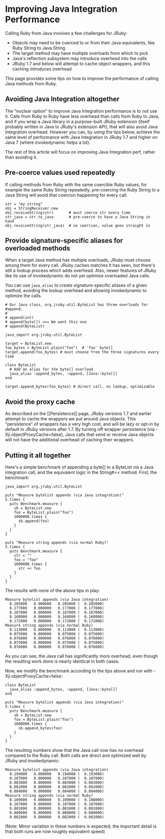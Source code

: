 Improving Java Integration Performance
======================================

Calling Ruby from Java involves a few challenges for JRuby:

* Objects may need to be coerced to or from their Java equivalents, like Ruby String to Java String
* The target method may have multiple overloads from which to pick
* Java's reflection subsystem may introduce overhead into the calls
* JRuby 1.7 and below will attempt to cache object wrappers, and this caching introduces overhead

This page provides some tips on how to improve the performance of calling Java methods from Ruby.

Avoiding Java Integration altogether
------------------------------------

The "nuclear option" to improve Java Integration performance is to not use it. Calls from Ruby to Ruby have less overhead than calls from Ruby to Java, and if you wrap a Java library in a purpose-built JRuby extension (itself probably written in Java to JRuby's extension API), that will also avoid Java Integration overhead. However you can, by using the tips below, achieve the same level of performance with Java Integration in JRuby 1.7 and higher on Java 7 (where invokedynamic helps a lot).

The rest of this article will focus on improving Java Integration perf, rather than avoiding it.

Pre-coerce values used repeatedly
---------------------------------

If calling methods from Ruby with the same coercible Ruby values, for example the same Ruby String repeatedly, pre-coercing the Ruby String to a Java String will avoid that coercion happening for every call.

```
str = "my string"
obj = StringReceiver.new
obj.receiveString(str)       # must coerce str every time
str_java = str.to_java       # pre-coerce to have a Java String in hand
obj.receiveString(str_java)  # no coercion, value goes straight in
```

Provide signature-specific aliases for overloaded methods
---------------------------------------------------------

When a target Java method has multiple overloads, JRuby must choose among them for every call. JRuby caches matches it has seen, but there's still a lookup process which adds overhead. Also, newer features of JRuby like its use of invokedynamic do not yet optimize overloaded Java calls.

You can use `java_alias` to create signature-specific aliases of a given method, avoiding the lookup overhead and allowing invokedynamic to optimize the calls.

```
# Our Java class, org.jruby.util.ByteList has three overloads for #append.
#
# append(int)
# append(byte[]) <== We want this one
# append(ByteList)

java_import org.jruby.util.ByteList

target = ByteList.new 
foo_bytes = ByteList.plain("foo")  # 'foo' byte[]
target.append(foo_bytes) # must choose from the three signatures every time

class ByteList
  # Add an alias for the byte[] overload
  java_alias :append_bytes, :append, [Java::byte[]]
end

target.append_bytes(foo_bytes) # direct call, no lookup, optimizable
```

Avoid the proxy cache
---------------------

As described on the [[Persistence]] page, JRuby versions 1.7 and earlier attempt to cache the wrappers we put around Java objects. This "persistence" of wrappers has a very high cost, and will be lazy or opt-in by default in JRuby versions after 1.7. By turning off wrapper persistence (via -Xji.objectProxyCache=false), Java calls that send or receive Java objects will not have the additional overhead of caching their wrappers.

Putting it all together
-----------------------

Here's a simple benchmark of appending a byte[] to a ByteList via a Java integration call, and the equivalent logic in the String#<< method. First, the benchmark:

```
java_import org.jruby.util.ByteList

puts "Measure bytelist appends (via Java integration)"
5.times { 
  puts Benchmark.measure { 
    sb = ByteList.new 
    foo = ByteList.plain("foo") 
    1000000.times { 
      sb.append(foo) 
    } 
  }
}

puts "Measure string appends (via normal Ruby)"
5.times { 
  puts Benchmark.measure { 
    str = "" 
    foo = "foo" 
    1000000.times { 
      str << foo 
    } 
  } 
}
```

The results with none of the above tips in play:

```
Measure bytelist appends (via Java integration)
  0.285000   0.000000   0.285000 (  0.285000)
  0.177000   0.000000   0.177000 (  0.177000)
  0.187000   0.000000   0.187000 (  0.187000)
  0.168000   0.000000   0.168000 (  0.168000)
  0.172000   0.000000   0.172000 (  0.172000)
Measure string appends (via normal Ruby)
  0.113000   0.000000   0.113000 (  0.113000)
  0.075000   0.000000   0.075000 (  0.075000)
  0.076000   0.000000   0.076000 (  0.076000)
  0.075000   0.000000   0.075000 (  0.075000)
  0.076000   0.000000   0.076000 (  0.076000)
```

As you can see, the Java call has significantly more overhead, even though the resulting work done is nearly identical in both cases.

Now, we modify the benchmark according to the tips above and run with -Xji.objectProxyCache=false:

```
class ByteList
  java_alias :append_bytes, :append, [Java::byte[]]
end

puts "Measure bytelist appends (via Java integration)"
5.times { 
  puts Benchmark.measure { 
    sb = ByteList.new 
    foo = ByteList.plain("foo") 
    1000000.times { 
      sb.append_bytes(foo) 
    } 
  }
}
```

The resulting numbers show that the Java call now has no overhead compared to the Ruby call. Both calls are direct and optimized well by JRuby and invokedynamic:

```
Measure bytelist appends (via Java integration)
  0.194000   0.000000   0.194000 (  0.193000)
  0.107000   0.000000   0.107000 (  0.107000)
  0.083000   0.000000   0.083000 (  0.083000)
  0.082000   0.000000   0.082000 (  0.082000)
  0.084000   0.000000   0.084000 (  0.084000)
Measure string appends (via normal Ruby)
  0.109000   0.000000   0.109000 (  0.108000)
  0.107000   0.000000   0.107000 (  0.107000)
  0.081000   0.000000   0.081000 (  0.081000)
  0.080000   0.000000   0.080000 (  0.080000)
  0.082000   0.000000   0.082000 (  0.082000)
```

(Note: Minor variation in these numbers is expected; the important detail is that both runs are now roughly equivalent speed)